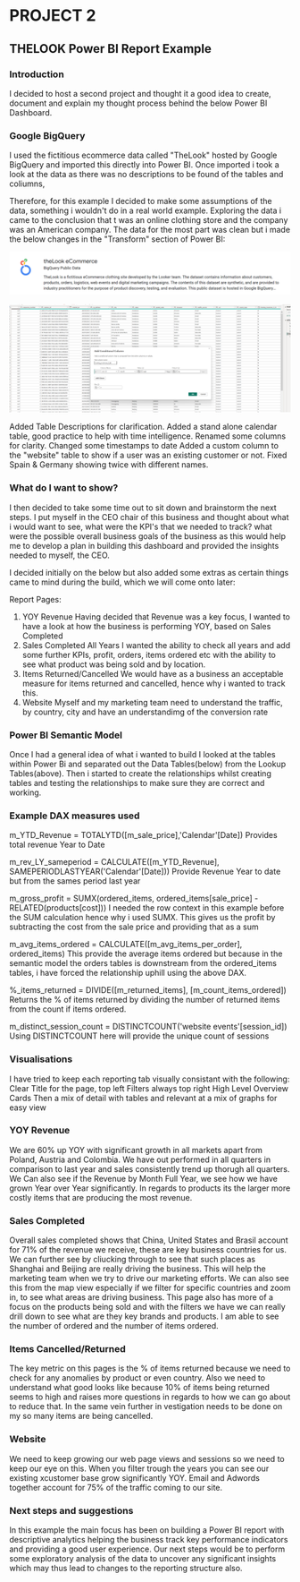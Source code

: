 # PROJECT 2

## THELOOK Power BI Report Example

### Introduction
I decided to host a second project and thought it a good idea to create, document and explain my thought process behind the below Power BI Dashboard.

### Google BigQuery
I used the fictitious ecommerce data called "TheLook" hosted by Google BigQuery and imported this directly into Power BI. Once imported i took a look at the data as there was no descriptions to be found of the tables and coliumns,

Therefore, for this example I decided to make some assumptions of the data, something i wouldn't do in a real world example. Exploring the data i came to the conclusion that t was an online clothing store and the company was an American company. The data for the most part was clean but i made the below changes in the "Transform" section of Power BI:

![blah](Big%20Query.png)

![jaja](Custom%20Column%20for%20Existing%20Customer.png)



Added Table Descriptions for clarification.
Added a stand alone calendar table, good practice to help with time intelligence.
Renamed some columns for clarity.
Changed some timestamps to date
Added a custom column to the "website" table to show if a user was an existing customer or not.
Fixed Spain & Germany showing twice with different names.

### What do I want to show?
I then decided to take some time out to sit down and brainstorm the next steps. I put myself in the CEO chair of this business and thought about what i would want to see, what were the KPI's that we needed to track? what were the possible overall business goals of the business as this would help me to develop a plan in building this dashboard and provided the insights needed to myself, the CEO.

I decided initially on the below but also added some extras as certain things came to mind during the build, which we will come onto later:

Report Pages:
1) YOY Revenue
Having decided that Revenue was a key focus, I wanted to have a look at how the business is performing YOY, based on Sales Completed
2) Sales Completed All Years
I wanted the ability to check all years and add some further KPIs, profit, orders, items ordered etc with the ability to see what product was being sold and by location.
3) Items Returned/Cancelled
We would have as a business an acceptable measure for items returned and cancelled, hence why i wanted to track this.
4) Website
Myself and my marketing team need to understand the traffic, by country, city and have an understandimg of the conversion rate

### Power BI Semantic Model
Once I had a general idea of what i wanted to build I looked at the tables within Power Bi and separated out the Data Tables(below) from the Lookup Tables(above).
Then i started to create the relationships whilst creating tables and testing the relationships to make sure they are correct and working.

### Example DAX measures used

m_YTD_Revenue = TOTALYTD([m_sale_price],'Calendar'[Date])
Provides total revenue Year to Date

m_rev_LY_sameperiod = CALCULATE([m_YTD_Revenue], SAMEPERIODLASTYEAR('Calendar'[Date]))
Provide Revenue Year to date but from the sames period last year

m_gross_profit = SUMX(ordered_items, ordered_items[sale_price] - RELATED(products[cost]))
I needed the row context in this example before the SUM calculation hence why i used SUMX. This gives us the profit by subtracting the cost from the sale price and providing that as a sum

m_avg_items_ordered = CALCULATE([m_avg_items_per_order], ordered_items)
This provide the average items ordered but because in the semantic model the orders tables is downstream from the ordered_items tables, i have forced the relationship uphill using the above DAX.

%_items_returned = DIVIDE([m_returned_items], [m_count_items_ordered])
Returns the % of items returned by dividing the number of returned items from the count if items ordered.

m_distinct_session_count = DISTINCTCOUNT('website events'[session_id])
Using DISTINCTCOUNT here will provide the unique count of sessions

### Visualisations
I have tried to keep each reporting tab visually consistant with the following:
Clear Title for the page, top left
Filters always top right
High Level Overview Cards
Then a mix of detail with tables and relevant at a mix of graphs for easy view

### YOY Revenue
We are 60% up YOY with significant growth in all markets apart from Poland, Austria and Colombia. We have out performed in all quarters in comparison to last year and sales consistently trend up thorugh all quarters. We Can also see if the Revenue by Month Full Year, we see how we have grown Year over Year significantly. In regards to products its the larger more costly items that are producing the most revenue.

### Sales Completed
Overall sales completed shows that China, United States and Brasil account for 71% of the revenue we receive, these are key business countries for us. We can further see by cliucking through to see that such places as Shanghai and Beijing are really driving the business. This will help the marketing team when we try to drive our marketing efforts. We can also see this from the map view especially if we filter for specific countries and zoom in, to see what areas are driving business.
This page also has more of a focus on the products being sold and with the filters we have we can really drill down to see what are they key brands and products.
I am able to see the number of ordered and the number of items ordered.

### Items Cancelled/Returned
The key metric on this pages is the % of items returned because we need to check for any anomalies by product or even country. Also we need to understand what good looks like because 10% of items being returned seems to high and raises more questions in regards to how we can go about to reduce that. In the same vein further in vestigation needs to be done on my so many items are being cancelled.

### Website
We need to keep growing our web page views and sessions so we need to keep our eye on this. When you filter trough the years you can see our existing xcustomer base grow significantly YOY. Email and Adwords together account for 75% of the traffic coming to our site.

### Next steps and suggestions
In this example the main focus has been on building a Power BI report with descriptive analytics helping the business track key performance indicators and providing a good user experience. Our next steps would be to perform some exploratory analysis of the data to uncover any significant insights which may thus lead to changes to the reporting structure also.
